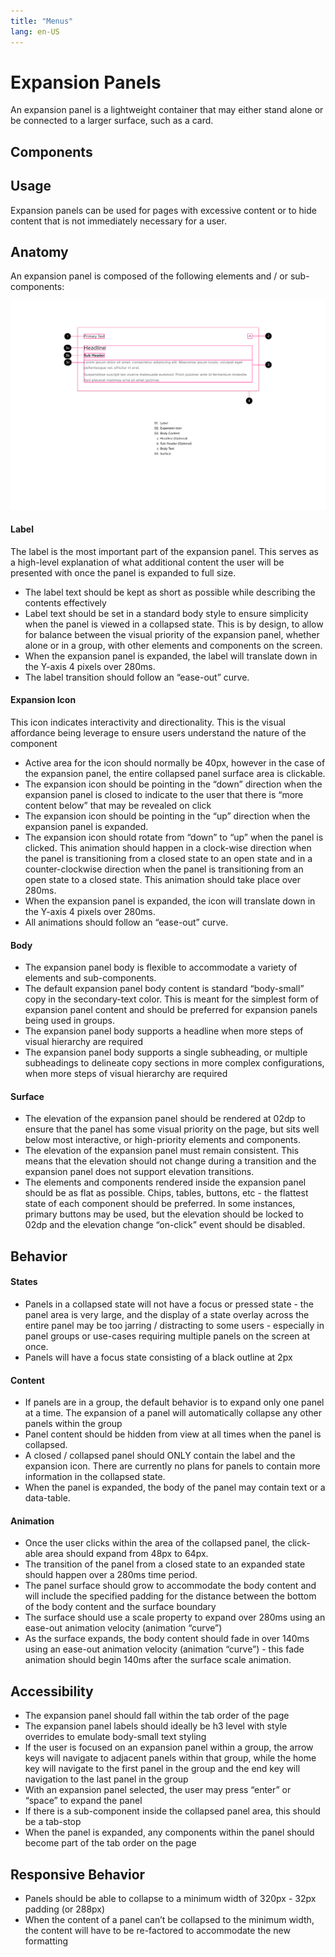 ```yaml
---
title: "Menus"
lang: en-US
---
```


# Expansion Panels

An expansion panel is a lightweight container that may either stand alone or be connected to a larger surface, such as a card.

## Components

<ComponentCard component="FeatherExpansionPanel" package="Expansion" />

## Usage

Expansion panels can be used for pages with excessive content or to hide content that is not immediately necessary for a user.

## Anatomy

An expansion panel is composed of the following elements and / or sub-components:

![Expansion Anatomy](./Expansion_Panel-web-resources/image/02-Anatomy.png)

#### Label

The label is the most important part of the expansion panel. This serves as a high-level explanation of what additional content the user will be presented with once the panel is expanded to full size.

- The label text should be kept as short as possible while describing the contents effectively
- Label text should be set in a standard body style to ensure simplicity when the panel is viewed in a collapsed state. This is by design, to allow for balance between the visual priority of the expansion panel, whether alone or in a group, with other elements and components on the screen.
- When the expansion panel is expanded, the label will translate down in the Y-axis 4 pixels over 280ms.
- The label transition should follow an “ease-out” curve.

#### Expansion Icon

This icon indicates interactivity and directionality. This is the visual affordance being leverage to ensure users understand the nature of the component

- Active area for the icon should normally be 40px, however in the case of the expansion panel, the entire collapsed panel surface area is clickable.
- The expansion icon should be pointing in the “down” direction when the expansion panel is closed to indicate to the user that there is “more content below” that may be revealed on click
- The expansion icon should be pointing in the “up” direction when the expansion panel is expanded.
- The expansion icon should rotate from “down” to “up” when the panel is clicked. This animation should happen in a clock-wise direction when the panel is transitioning from a closed state to an open state and in a counter-clockwise direction when the panel is transitioning from an open state to a closed state. This animation should take place over 280ms.
- When the expansion panel is expanded, the icon will translate down in the Y-axis 4 pixels over 280ms.
- All animations should follow an “ease-out” curve.

#### Body

- The expansion panel body is flexible to accommodate a variety of elements and sub-components.
- The default expansion panel body content is standard “body-small” copy in the secondary-text color. This is meant for the simplest form of expansion panel content and should be preferred for expansion panels being used in groups.
- The expansion panel body supports a headline when more steps of visual hierarchy are required
- The expansion panel body supports a single subheading, or multiple subheadings to delineate copy sections in more complex configurations, when more steps of visual hierarchy are required

#### Surface

- The elevation of the expansion panel should be rendered at 02dp to ensure that the panel has some visual priority on the page, but sits well below most interactive, or high-priority elements and components.
- The elevation of the expansion panel must remain consistent. This means that the elevation should not change during a transition and the expansion panel does not support elevation transitions.
- The elements and components rendered inside the expansion panel should be as flat as possible. Chips, tables, buttons, etc - the flattest state of each component should be preferred. In some instances, primary buttons may be used, but the elevation should be locked to 02dp and the elevation change “on-click” event should be disabled.

## Behavior

#### States

- Panels in a collapsed state will not have a focus or pressed state - the panel area is very large, and the display of a state overlay across the entire panel may be too jarring / distracting to some users - especially in panel groups or use-cases requiring multiple panels on the screen at once.
- Panels will have a focus state consisting of a black outline at 2px

#### Content

- If panels are in a group, the default behavior is to expand only one panel at a time. The expansion of a panel will automatically collapse any other panels within the group
- Panel content should be hidden from view at all times when the panel is collapsed.
- A closed / collapsed panel should ONLY contain the label and the expansion icon. There are currently no plans for panels to contain more information in the collapsed state.
- When the panel is expanded, the body of the panel may contain text or a data-table.

#### Animation

- Once the user clicks within the area of the collapsed panel, the click-able area should expand from 48px to 64px.
- The transition of the panel from a closed state to an expanded state should happen over a 280ms time period.
- The panel surface should grow to accommodate the body content and will include the specified padding for the distance between the bottom of the body content and the surface boundary
- The surface should use a scale property to expand over 280ms using an ease-out animation velocity (animation “curve”)
- As the surface expands, the body content should fade in over 140ms using an ease-out animation velocity (animation “curve”) - this fade animation should begin 140ms after the surface scale animation.

## Accessibility

- The expansion panel should fall within the tab order of the page
- The expansion panel labels should ideally be h3 level with style overrides to emulate body-small text styling
- If the user is focused on an expansion panel within a group, the arrow keys will navigate to adjacent panels within that group, while the home key will navigate to the first panel in the group and the end key will navigation to the last panel in the group
- With an expansion panel selected, the user may press “enter” or “space” to expand the panel
- If there is a sub-component inside the collapsed panel area, this should be a tab-stop
- When the panel is expanded, any components within the panel should become part of the tab order on the page

## Responsive Behavior

- Panels should be able to collapse to a minimum width of 320px - 32px padding (or 288px)
- When the content of a panel can’t be collapsed to the minimum width, the content will have to be re-factored to accommodate the new formatting

